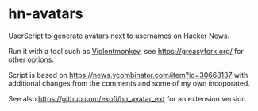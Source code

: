 # hn-avatars
UserScript to generate avatars next to usernames on Hacker News. 

Run it with a tool such as [Violentmonkey](https://violentmonkey.github.io/), see https://greasyfork.org/ for other options.

Script is based on https://news.ycombinator.com/item?id=30668137 with additional changes from the comments and some of my own incoporated.

See also https://github.com/ekofi/hn_avatar_ext for an extension version
